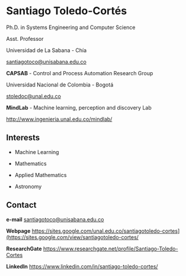 # Santiago Toledo-Cortés

Ph.D. in Systems Engineering and Computer Science

Asst. Professor

Universidad de La Sabana - Chía

santiagotoco@unisabana.edu.co

**CAPSAB** - Control and Process Automation Research Group

Universidad Nacional de Colombia - Bogotá

stoledoc@unal.edu.co

**MindLab** - Machine learning, perception and discovery Lab

http://www.ingenieria.unal.edu.co/mindlab/

## Interests

- Machine Learning

- Mathematics

- Applied Mathematics

- Astronomy

## Contact

**e-mail** santiagotoco@unisabana.edu.co

**Webpage** https://sites.google.com/unal.edu.co/santiagotoledo-cortes](https://sites.google.com/view/santiagotoledo-cortes/

**ResearchGate** https://www.researchgate.net/profile/Santiago-Toledo-Cortes

**LinkedIn** https://www.linkedin.com/in/santiago-toledo-cortes/

<!---
stoledoc/stoledoc is a ✨ special ✨ repository because its `README.md` (this file) appears on your GitHub profile.
You can click the Preview link to take a look at your changes.
--->
